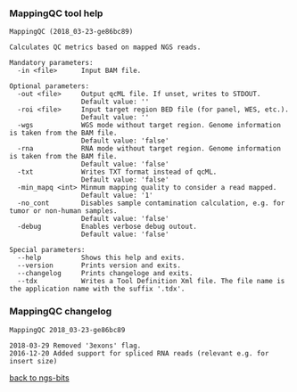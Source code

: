 ### MappingQC tool help
	MappingQC (2018_03-23-ge86bc89)
	
	Calculates QC metrics based on mapped NGS reads.
	
	Mandatory parameters:
	  -in <file>      Input BAM file.
	
	Optional parameters:
	  -out <file>     Output qcML file. If unset, writes to STDOUT.
	                  Default value: ''
	  -roi <file>     Input target region BED file (for panel, WES, etc.).
	                  Default value: ''
	  -wgs            WGS mode without target region. Genome information is taken from the BAM file.
	                  Default value: 'false'
	  -rna            RNA mode without target region. Genome information is taken from the BAM file.
	                  Default value: 'false'
	  -txt            Writes TXT format instead of qcML.
	                  Default value: 'false'
	  -min_mapq <int> Minmum mapping quality to consider a read mapped.
	                  Default value: '1'
	  -no_cont        Disables sample contamination calculation, e.g. for tumor or non-human samples.
	                  Default value: 'false'
	  -debug          Enables verbose debug outout.
	                  Default value: 'false'
	
	Special parameters:
	  --help          Shows this help and exits.
	  --version       Prints version and exits.
	  --changelog     Prints changeloge and exits.
	  --tdx           Writes a Tool Definition Xml file. The file name is the application name with the suffix '.tdx'.
	
### MappingQC changelog
	MappingQC 2018_03-23-ge86bc89
	
	2018-03-29 Removed '3exons' flag.
	2016-12-20 Added support for spliced RNA reads (relevant e.g. for insert size)
[back to ngs-bits](https://github.com/imgag/ngs-bits)